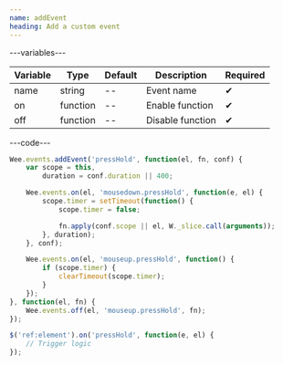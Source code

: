 ```yaml
---
name: addEvent
heading: Add a custom event
---
```


---variables---

| Variable | Type | Default | Description | Required |
| -- | -- | -- | -- | -- |
| name | string | -- | Event name | ✔ |
| on | function | -- | Enable function | ✔ |
| off | function | -- | Disable function | ✔ |

---code---

```javascript
Wee.events.addEvent('pressHold', function(el, fn, conf) {
	var scope = this,
		duration = conf.duration || 400;

	Wee.events.on(el, 'mousedown.pressHold', function(e, el) {
		scope.timer = setTimeout(function() {
			scope.timer = false;

			fn.apply(conf.scope || el, W._slice.call(arguments));
		}, duration);
	}, conf);

	Wee.events.on(el, 'mouseup.pressHold', function() {
		if (scope.timer) {
			clearTimeout(scope.timer);
		}
	});
}, function(el, fn) {
	Wee.events.off(el, 'mouseup.pressHold', fn);
});

$('ref:element').on('pressHold', function(e, el) {
	// Trigger logic
});
```